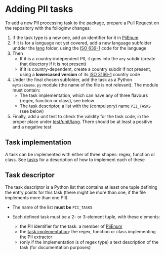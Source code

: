 # Adding PII tasks

To add a new PII processing task to the package, prepare a Pull Request on the
repository with the folloginw changes:

 1. If the task type is a new one, add an identifier for it in [PiiEnum]
 2. If it is for a language not yet covered, add a new language subfolder
    undder the [lang] folder, using the [ISO 639-1] code for the language
 3. Then
    * If it is a country-independent PII, it goes into the `any` subdir 
	  (create that dieectory if it is not present)
    * if it is country-dependent, create a country subdir if not present, 
	  using a **lowercased version** of its [ISO 3166-1] country code
 4. Under the final chosen subfolder, add the task as a Python `mytaskname.py`
    module (the name of the file is not relevant). The module must contain:
	* The task implementation, which can have any of three flavours (regex,
	  function or class), see below
    * The task descriptor, a list with the (compulsory) name `PII_TASKS` (see
	  below)
 5. Finally, add a unit test to check the validity for the task code, in the
    proper place under [test/unit/lang]. There should be at least a positive
	and a negative test

## Task implementation

A task can be implemented with either of three shapes: regex, function or
class. See [tasks] for a description of how to implement each of these

## Task descriptor

The task descriptor is a Python list that contains at least one tuple defining
the entry points for this task (there might be more than one, if the file
implements more than one PII).

* The name of the list **must be** `PII_TASKS`

* Each defined task must be a 2- or 3-element tuple, with these elements:
   - the PII identifier for the task: a member of [PiiEnum]
   - the [task implementation]: the regex, function or class implementing the
     PII extractor
   - (only if the implementation is of regex type) a text description of the 
     task (for documentation purposes)

 


[task implementation]: #task-implementation
[PiiEnum]: ../src/pii_manager/piienum.py
[tasks]: tasks.md
[lang]: ../src/pii_manager/lang
[test/unit/lang]: ../test/unit/lang
[ISO 639-1]: https://en.wikipedia.org/wiki/List_of_ISO_639-1_codes
[ISO 3166-1]: https://en.wikipedia.org/wiki/ISO_3166-1_alpha-2

